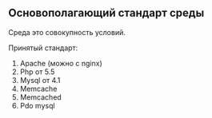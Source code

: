 ## Основополагающий стандарт среды

Среда это совокупность условий.

Принятый стандарт:
1. Apache (можно с nginx)
2. Php от 5.5
3. Mysql от 4.1
4. Memcache
5. Memcached
6. Pdo mysql